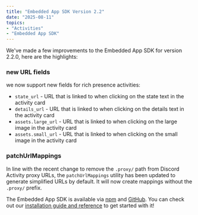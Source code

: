 ```yaml
---
title: "Embedded App SDK Version 2.2"
date: "2025-08-11"
topics:
- "Activities"
- "Embedded App SDK"
---
```


We've made a few improvements to the Embedded App SDK for version 2.2.0, here are the highlights:

### new URL fields
we now support new fields for rich presence activities:

- `state_url` - URL that is linked to when clicking on the state text in the activity card
- `details_url` - URL that is linked to when clicking on the details text in the activity card
- `assets.large_url` - URL that is linked to when clicking on the large image in the activity card
- `assets.small_url` - URL that is linked to when clicking on the small image in the activity card

### patchUrlMappings
In line with the recent change to remove the `.proxy/` path from Discord Activity proxy URLs, the `patchUrlMappings` utility has been updated to generate simplified URLs by default. It will now create mappings without the `.proxy/` prefix.

The Embedded App SDK is available via [npm](https://www.npmjs.com/package/@discord/embedded-app-sdk) and [GitHub](https://github.com/discord/embedded-app-sdk). You can check out our [installation guide and reference](/docs/developer-tools/embedded-app-sdk) to get started with it!
